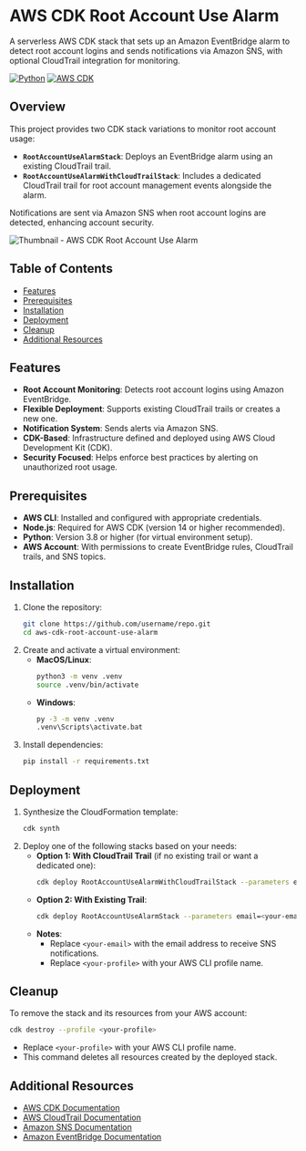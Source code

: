 # AWS CDK Root Account Use Alarm

A serverless AWS CDK stack that sets up an Amazon EventBridge alarm to detect root account logins and sends notifications via Amazon SNS, with optional CloudTrail integration for monitoring.

[![Python](https://img.shields.io/badge/python-3.8%2B-blue)](https://www.python.org)
[![AWS CDK](https://img.shields.io/badge/AWS_CDK-v2-orange)](https://aws.amazon.com/cdk/)

## Overview

This project provides two CDK stack variations to monitor root account usage:
- **`RootAccountUseAlarmStack`**: Deploys an EventBridge alarm using an existing CloudTrail trail.
- **`RootAccountUseAlarmWithCloudTrailStack`**: Includes a dedicated CloudTrail trail for root account management events alongside the alarm.

Notifications are sent via Amazon SNS when root account logins are detected, enhancing account security.

![Thumbnail - AWS CDK Root Account Use Alarm](./thumbnail.png "AWS CDK Root Account Use Alarm Diagram")

## Table of Contents
- [Features](#features)
- [Prerequisites](#prerequisites)
- [Installation](#installation)
- [Deployment](#deployment)
- [Cleanup](#cleanup)
- [Additional Resources](#additional-resources)

## Features
- **Root Account Monitoring**: Detects root account logins using Amazon EventBridge.
- **Flexible Deployment**: Supports existing CloudTrail trails or creates a new one.
- **Notification System**: Sends alerts via Amazon SNS.
- **CDK-Based**: Infrastructure defined and deployed using AWS Cloud Development Kit (CDK).
- **Security Focused**: Helps enforce best practices by alerting on unauthorized root usage.

## Prerequisites
- **AWS CLI**: Installed and configured with appropriate credentials.
- **Node.js**: Required for AWS CDK (version 14 or higher recommended).
- **Python**: Version 3.8 or higher (for virtual environment setup).
- **AWS Account**: With permissions to create EventBridge rules, CloudTrail trails, and SNS topics.

## Installation
1. Clone the repository:
   ```bash
   git clone https://github.com/username/repo.git
   cd aws-cdk-root-account-use-alarm
   ```
2. Create and activate a virtual environment:
   - **MacOS/Linux**:
     ```bash
     python3 -m venv .venv
     source .venv/bin/activate
     ```
   - **Windows**:
     ```bash
     py -3 -m venv .venv
     .venv\Scripts\activate.bat
     ```
3. Install dependencies:
   ```bash
   pip install -r requirements.txt
   ```

## Deployment
1. Synthesize the CloudFormation template:
   ```bash
   cdk synth
   ```
2. Deploy one of the following stacks based on your needs:
   - **Option 1: With CloudTrail Trail** (if no existing trail or want a dedicated one):
     ```bash
     cdk deploy RootAccountUseAlarmWithCloudTrailStack --parameters email=<your-email> --profile <your-profile>
     ```
   - **Option 2: With Existing Trail**:
     ```bash
     cdk deploy RootAccountUseAlarmStack --parameters email=<your-email> --profile <your-profile>
     ```
   - **Notes**:
     - Replace `<your-email>` with the email address to receive SNS notifications.
     - Replace `<your-profile>` with your AWS CLI profile name.

## Cleanup
To remove the stack and its resources from your AWS account:
```bash
cdk destroy --profile <your-profile>
```
- Replace `<your-profile>` with your AWS CLI profile name.
- This command deletes all resources created by the deployed stack.

## Additional Resources
- [AWS CDK Documentation](https://docs.aws.amazon.com/cdk/latest/guide/home.html)
- [AWS CloudTrail Documentation](https://aws.amazon.com/cloudtrail/)
- [Amazon SNS Documentation](https://aws.amazon.com/sns/)
- [Amazon EventBridge Documentation](https://aws.amazon.com/eventbridge/)